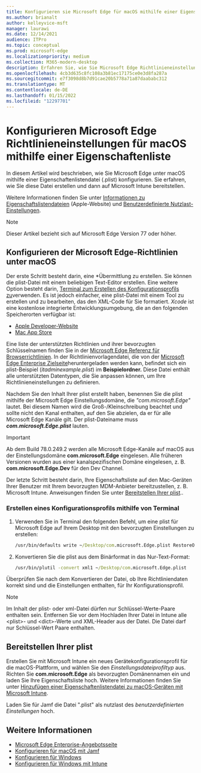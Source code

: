 ```yaml
---
title: Konfigurieren sie Microsoft Edge für macOS mithilfe einer Eigenschaftenliste.
ms.author: brianalt
author: kelleyvice-msft
manager: laurawi
ms.date: 12/14/2021
audience: ITPro
ms.topic: conceptual
ms.prod: microsoft-edge
ms.localizationpriority: medium
ms.collection: M365-modern-desktop
description: Erfahren Sie, wie Sie Microsoft Edge Richtlinieneinstellungen unter macOS mithilfe einer Eigenschaftenliste konfigurieren, die Sie auf Microsoft Intune bereitstellen können.
ms.openlocfilehash: 4cb3d635c8fc108a3b81ec17175ce0e3d8fa287a
ms.sourcegitcommit: e7f3098d8b7d91cae20b5778a71a87daababc312
ms.translationtype: MT
ms.contentlocale: de-DE
ms.lasthandoff: 01/15/2022
ms.locfileid: "12297701"
---
```

# <a name="configure-microsoft-edge-policy-settings-for-macos-using-a-property-list"></a>Konfigurieren Microsoft Edge Richtlinieneinstellungen für macOS mithilfe einer Eigenschaftenliste

In diesem Artikel wird beschrieben, wie Sie Microsoft Edge unter macOS mithilfe einer Eigenschaftenlistendatei (\.plist) konfigurieren. Sie erfahren, wie Sie diese Datei erstellen und dann auf Microsoft Intune bereitstellen.

Weitere Informationen finden Sie unter [Informationen zu Eigenschaftslistendateien](https://developer.apple.com/library/archive/documentation/General/Reference/InfoPlistKeyReference/Articles/AboutInformationPropertyListFiles.html) (Apple-Website) und [Benutzerdefinierte Nutzlast-Einstellungen](https://support.apple.com/guide/mdm/custom-mdm9abbdbe7/1/web/1).

> [!NOTE]
> Dieser Artikel bezieht sich auf Microsoft Edge Version 77 oder höher.

## <a name="configure-microsoft-edge-policies-on-macos"></a>Konfigurieren der Microsoft Edge-Richtlinien unter macOS

Der erste Schritt besteht darin, eine *Übermittlung zu erstellen. Sie können die plist-Datei mit einem beliebigen Text-Editor erstellen. Eine weitere Option besteht darin, [Terminal zum Erstellen des Konfigurationsprofils zu](#create-a-configuration-profile-using-terminal)verwenden. Es ist jedoch einfacher, eine plist-Datei mit einem Tool zu erstellen und zu bearbeiten, das den XML-Code für Sie formatiert. *Xcode* ist eine kostenlose integrierte Entwicklungsumgebung, die an den folgenden Speicherorten verfügbar ist:

- [Apple Developer-Website](https://developer.apple.com/xcode/)
- [Mac App Store](https://apps.apple.com/app/xcode/id497799835?mt=12)

Eine liste der unterstützten Richtlinien und ihrer bevorzugten Schlüsselnamen finden Sie in der [Microsoft Edge Referenz für Browserrichtlinien](./microsoft-edge-policies.md). In der Richtlinienvorlagendatei, die von der [Microsoft Edge Enterprise Zielseite](https://aka.ms/EdgeEnterprise)heruntergeladen werden kann, befindet sich ein plist-Beispiel (*itadminexample.plist*) im **Beispielordner.** Diese Datei enthält alle unterstützten Datentypen, die Sie anpassen können, um Ihre Richtlinieneinstellungen zu definieren.

Nachdem Sie den Inhalt Ihrer plist erstellt haben, benennen Sie die plist mithilfe der Microsoft Edge Einstellungsdomäne, die *"com.microsoft.Edge"* lautet. Bei diesem Namen wird die Groß-/Kleinschreibung beachtet und sollte nicht den Kanal enthalten, auf den Sie abzielen, da er für alle Microsoft Edge Kanäle gilt. Der plist-Dateiname muss **_com.microsoft.Edge.plist_** lauten.

> [!IMPORTANT]
> Ab dem Build 78.0.249.2 werden alle Microsoft Edge-Kanäle auf macOS aus der Einstellungsdomäne **com.microsoft.Edge** eingelesen. Alle früheren Versionen wurden aus einer kanalspezifischen Domäne eingelesen, z. B. **com.microsoft.Edge.Dev** für den Dev Channel.

Der letzte Schritt besteht darin, Ihre Eigenschaftsliste auf den Mac-Geräten Ihrer Benutzer mit Ihrem bevorzugten MDM-Anbieter bereitzustellen, z. B. Microsoft Intune. Anweisungen finden Sie unter [Bereitstellen Ihrer plist](#deploy-your-plist)..

### <a name="create-a-configuration-profile-using-terminal"></a>Erstellen eines Konfigurationsprofils mithilfe von Terminal

1. Verwenden Sie in Terminal den folgenden Befehl, um eine plist für Microsoft Edge auf Ihrem Desktop mit den bevorzugten Einstellungen zu erstellen:

   ```cmd
   /usr/bin/defaults write ~/Desktop/com.microsoft.Edge.plist RestoreOnStartup -int 1
   ```

2. Konvertieren Sie die plist aus dem Binärformat in das Nur-Text-Format:

   ```cmd
   /usr/bin/plutil -convert xml1 ~/Desktop/com.microsoft.Edge.plist
   ```

Überprüfen Sie nach dem Konvertieren der Datei, ob Ihre Richtliniendaten korrekt sind und die Einstellungen enthalten, für Ihr Konfigurationsprofil.

> [!NOTE]
> Im Inhalt der plist- oder xml-Datei dürfen nur Schlüssel-Werte-Paare enthalten sein. Entfernen Sie vor dem Hochladen Ihrer Datei in Intune alle \<plist>- und \<dict>-Werte und XML-Header aus der Datei. Die Datei darf nur Schlüssel-Wert Paare enthalten.

## <a name="deploy-your-plist"></a>Bereitstellen Ihrer plist

Erstellen Sie mit Microsoft Intune ein neues Gerätekonfigurationsprofil für die macOS-Plattform, und wählen Sie den *Einstellungsdateiprofiltyp* aus. Richten Sie **com.microsoft.Edge** als bevorzugten Domänennamen ein und laden Sie Ihre Eigenschaftsliste hoch. Weitere Informationen finden Sie unter [Hinzufügen einer Eigenschaftenlistendatei zu macOS-Geräten mit Microsoft Intune](/intune/configuration/preference-file-settings-macos).

Laden Sie für Jamf die Datei "\.plist" als nutzlast des *benutzerdefinierten Einstellungen* hoch.

## <a name="see-also"></a>Weitere Informationen

- [Microsoft Edge Enterprise-Angebotsseite](https://aka.ms/EdgeEnterprise)
- [Konfigurieren für macOS mit Jamf](configure-microsoft-edge-on-mac-jamf.md)
- [Konfigurieren für Windows](configure-microsoft-edge.md)
- [Konfigurieren für Windows mit Intune](configure-edge-with-intune.md)